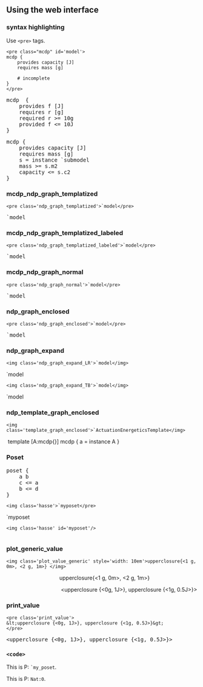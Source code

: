 ## Using the web interface

### syntax highlighting

Use ``<pre>`` tags.

~~~
<pre class="mcdp" id='model'>
mcdp {
	provides capacity [J]
	requires mass [g]

	# incomplete
}
</pre>
~~~

<pre class="mcdp" id='submodel'>
mcdp  {
	provides f [J]
	requires r [g]
	required r >= 10g
	provided f <= 10J
}
</pre>


<pre class="mcdp" id='model'>
mcdp {
	provides capacity [J]
	requires mass [g]
	s = instance `submodel
	mass >= s.m2
	capacity <= s.c2
}
</pre>
 

### mcdp_ndp_graph_templatized

~~~
<pre class='ndp_graph_templatized'>`model</pre>
~~~

<pre class='ndp_graph_templatized'>`model</pre>

### mcdp_ndp_graph_templatized_labeled

~~~
<pre class='ndp_graph_templatized_labeled'>`model</pre>
~~~

<pre class='ndp_graph_templatized_labeled'>`model</pre>


###  mcdp_ndp_graph_normal

~~~
<pre class='ndp_graph_normal'>`model</pre>
~~~

<pre class='ndp_graph_normal'>`model</pre>

### ndp_graph_enclosed

~~~
<pre class='ndp_graph_enclosed'>`model</pre>
~~~

<pre class='ndp_graph_enclosed'>`model</pre>


### ndp_graph_expand

~~~
<img class='ndp_graph_expand_LR'>`model</img>
~~~

<img class='ndp_graph_expand_LR'>`model</img>

~~~
<img class='ndp_graph_expand_TB'>`model</img>
~~~

<img class='ndp_graph_expand_TB'>`model</img>

###  ndp_template_graph_enclosed

~~~
<img class='template_graph_enclosed'>`ActuationEnergeticsTemplate</img>
~~~

<img class='template_graph_enclosed'>
template [A:mcdp{}]
mcdp {
	a = instance A
}
</img>


### Poset

<pre class="mcdp_poset" id='myposet'>
poset { 
	a b 
	c <= a 
	b <= d 
}
</pre>


~~~
<img class='hasse'>`myposet</pre>
~~~

<img class='hasse'>`myposet</pre>


~~~
<img class='hasse' id='myposet'/>
~~~

<img class='hasse' id='myposet'/>


### plot_generic_value

~~~
<img class='plot_value_generic' style='width: 10em'>upperclosure{<1 g, 0m>, <2 g, 1m>} </img>
~~~

<img class='plot_value_generic' style='width: 10em'>upperclosure{<1 g, 0m>, <2 g, 1m>} </img>


<img class='plot_value_generic' style='width: 10em'>
&lt;upperclosure {<0g, 1J>}, upperclosure {<1g, 0.5J>}&gt;
</img>


### print_value

~~~
<pre class='print_value'>
&lt;upperclosure {<0g, 1J>}, upperclosure {<1g, 0.5J>}&gt;
</pre>
~~~

<pre class='print_value'>
&lt;upperclosure {<0g, 1J>}, upperclosure {<1g, 0.5J>}&gt;
</pre>


### ``<code>``


This is P: <code class='mcdp_poset'>`my_poset</code>.

This is P: <code class='mcdp_value'>Nat:0</code>.

<!-- This is not ok: <code class='mcdp_value'>`my_poset: <em>element</em></code>.
 -->
